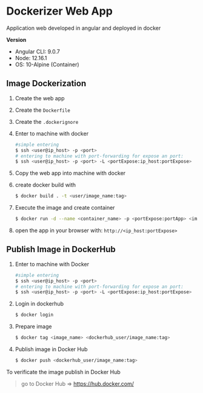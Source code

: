 # Dockerizer Web App

Application web developed in angular and deployed in docker

**Version**

 * Angular CLI: 9.0.7
 * Node: 12.16.1
 * OS: 10-Alpine (Container)

## Image Dockerization

1. Create the web app
2. Create the `Dockerfile`
3. Create the `.dockerignore`
4. Enter to machine with docker 
     ```bash
     #simple entering
     $ ssh <user@ip_host> -p <port>
     # entering to machine with port-forwarding for expose an port:
     $ ssh <user@ip_host> -p <port> -L <portExpose:ip_host:portExpose>
     ```
5. Copy the web app into machine with docker

6. create docker build with 
     ```bash 
     $ docker build . -t <user/image_name:tag>
     ```
7. Execute the image and create container
     ```bash 
     $ docker run -d --name <container_name> -p <portExpose:portApp> <image_name>
     ```
8. open the app in your browser with: `http://<ip_host:portExpose>`



## Publish Image in DockerHub

1. Enter to machine with Docker 
     ```bash
     #simple entering
     $ ssh <user@ip_host> -p <port>
     # entering to machine with port-forwarding for expose an port:
     $ ssh <user@ip_host> -p <port> -L <portExpose:ip_host:portExpose>
     ```
2. Login in dockerhub 
     ```bash
     $ docker login
     ```
3. Prepare image 
     ```bash
     $ docker tag <image_name> <dockerhub_user/image_name:tag>
     ```
4. Publish image in Docker Hub
     ```bash
     $ docker push <dockerhub_user/image_name:tag>
     ```
To verificate the image publish in Docker Hub
> go to Docker Hub => https://hub.docker.com/


